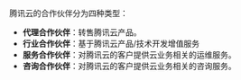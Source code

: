 腾讯云的合作伙伴分为四种类型：

- **代理合作伙伴**：转售腾讯云产品。
- **行业合作伙伴**：基于腾讯云产品/技术开发增值服务
- **服务合作伙伴**：对腾讯云的客户提供云业务相关的运维服务。
- **咨询合作伙伴**：对腾讯云的客户提供云业务相关的咨询服务。



